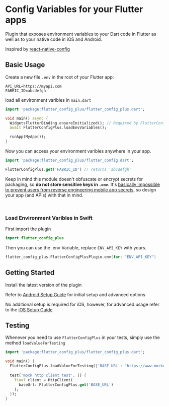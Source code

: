 # Config Variables for your Flutter apps

Plugin that exposes environment variables to your Dart code in Flutter as well as to your native code in iOS and Android.

Inspired by [react-native-config](https://github.com/luggit/react-native-config)

## Basic Usage

Create a new file `.env` in the root of your Flutter app:

```
API_URL=https://myapi.com
FABRIC_ID=abcdefgh
```

load all environment varibles in `main.dart`

```dart
import 'package:flutter_config_plus/flutter_config_plus.dart';

void main() async {
  WidgetsFlutterBinding.ensureInitialized(); // Required by FlutterConfigPlus
  await FlutterConfigPlus.loadEnvVariables();

  runApp(MyApp());
}
```

Now you can access your environment varibles anywhere in your app.

```dart
import 'package:flutter_config_plus/flutter_config.dart';

FlutterConfigPlus.get('FABRIC_ID') // returns 'abcdefgh'
```

Keep in mind this module doesn't obfuscate or encrypt secrets for packaging, so **do not store sensitive keys in `.env`**. It's [basically impossible to prevent users from reverse engineering mobile app secrets](https://rammic.github.io/2015/07/28/hiding-secrets-in-android-apps/), so design your app (and APIs) with that in mind.

<br/>

### Load Environment Varibles in Swift

First import the plugin
```Swift
import flutter_config_plus
```
Then you can use the .env Variable, replace `ENV_API_KEY` with yours.
```Swift
flutter_config_plus.FlutterConfigPlusPlugin.env(for: "ENV_API_KEY")
```


## Getting Started

Install the latest version of the plugin

Refer to [Android Setup Guide](doc/ANDROID.md) for initial setup and advanced options

No additional setup is required for iOS, however, for advanced usage refer to the [iOS Setup Guide](doc/IOS.md)

## Testing

Whenever you need to use `FlutterConfigPlus` in your tests, simply use the method `loadValueForTesting`

```dart
import 'package:flutter_config_plus/flutter_config_plus.dart';

void main() {
  FlutterConfigPlus.loadValueForTesting({'BASE_URL': 'https://www.mockurl.com'});
  
  test('mock http client test', () {
    final client = HttpClient(
      baseUrl: FlutterConfigPlus.get('BASE_URL')
    );
  });
}
```
